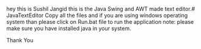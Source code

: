 hey this is Sushil Jangid
this is the Java Swing and AWT made text editor.# JavaTextEditor
Copy all the files and if you are using windows operating system than please click on Run.bat file to run the application
note: please make sure you have installed java in your system.

Thank You
